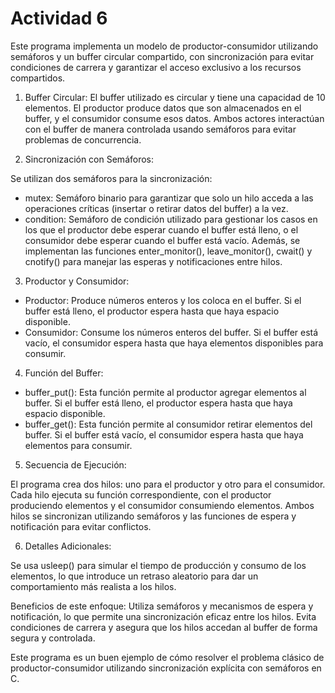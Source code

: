 # Actividad 6

Este programa implementa un modelo de productor-consumidor utilizando semáforos y un buffer circular compartido, con sincronización para evitar condiciones de carrera y garantizar el acceso exclusivo a los recursos compartidos.

1. Buffer Circular: El buffer utilizado es circular y tiene una capacidad de 10 elementos. El productor produce datos que son almacenados en el buffer, y el consumidor consume esos datos. Ambos actores interactúan con el buffer de manera controlada usando semáforos para evitar problemas de concurrencia.

2. Sincronización con Semáforos:

Se utilizan dos semáforos para la sincronización:
- mutex: Semáforo binario para garantizar que solo un hilo acceda a las operaciones críticas (insertar o retirar datos del buffer) a la vez.
- condition: Semáforo de condición utilizado para gestionar los casos en los que el productor debe esperar cuando el buffer está lleno, o el consumidor debe esperar cuando el buffer está vacío.
Además, se implementan las funciones enter_monitor(), leave_monitor(), cwait() y cnotify() para manejar las esperas y notificaciones entre hilos.

3. Productor y Consumidor:

- Productor: Produce números enteros y los coloca en el buffer. Si el buffer está lleno, el productor espera hasta que haya espacio disponible.
- Consumidor: Consume los números enteros del buffer. Si el buffer está vacío, el consumidor espera hasta que haya elementos disponibles para consumir.
  
4. Función del Buffer:

- buffer_put(): Esta función permite al productor agregar elementos al buffer. Si el buffer está lleno, el productor espera hasta que haya espacio disponible.
- buffer_get(): Esta función permite al consumidor retirar elementos del buffer. Si el buffer está vacío, el consumidor espera hasta que haya elementos para consumir.

5. Secuencia de Ejecución:

El programa crea dos hilos: uno para el productor y otro para el consumidor.
Cada hilo ejecuta su función correspondiente, con el productor produciendo elementos y el consumidor consumiendo elementos.
Ambos hilos se sincronizan utilizando semáforos y las funciones de espera y notificación para evitar conflictos.

6. Detalles Adicionales:

Se usa usleep() para simular el tiempo de producción y consumo de los elementos, lo que introduce un retraso aleatorio para dar un comportamiento más realista a los hilos.

Beneficios de este enfoque:
Utiliza semáforos y mecanismos de espera y notificación, lo que permite una sincronización eficaz entre los hilos.
Evita condiciones de carrera y asegura que los hilos accedan al buffer de forma segura y controlada.

Este programa es un buen ejemplo de cómo resolver el problema clásico de productor-consumidor utilizando sincronización explícita con semáforos en C.





